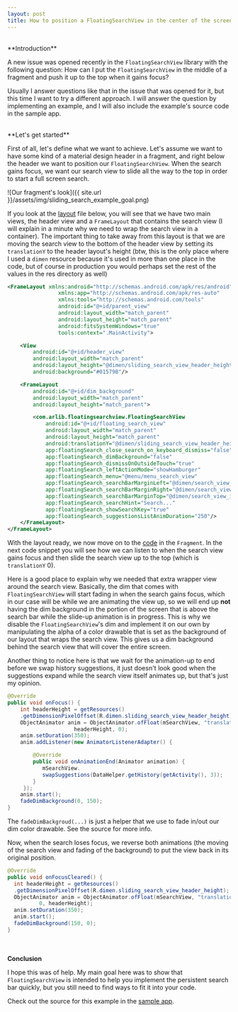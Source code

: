 ```yaml
---
layout: post
title: How to position a FloatingSearchView in the center of the screen
---
```

<br/>
**Introduction**

A new issue was opened recently in the ```FloatingSearchView``` library with the following question:
How can I put the ```FloatingSearchView``` in the middle of a fragment and push it up to the
top when it gains focus?

Usually I answer questions like that in the issue that was opened for it, but this time I want
to try a different approach. I will answer the question by implementing an example, and I will also include the example's source code in the sample app.

<br/>
**Let's get started**

First of all, let's define what we want to achieve. Let's assume we want to have some kind of a material design header
in a fragment, and right below the header we want to position our ```FloatingSearchView```. When the search gains focus, we want
our search view to slide all the way to the top in order to start a full screen search.

![Our fragment's look]({{ site.url }}/assets/img/sliding_search_example_goal.png)

If you look at the [layout][sliding_search_fragment_layout] file below, you will see that we have two main views, the header view and a ```FrameLayout``` that contains the search view (I will explain in a minute why we need to wrap the search view in a container). The important thing to take away from this layout is that we are moving the search view to the bottom of the header view by setting its ```translationY``` to the header layout's height (btw, this is the only place where I used a ```dimen``` resource because it's used in more than one place in the code, but of course in production you would perhaps set the rest of the values in  the res directory as well)

``` xml
<FrameLayout xmlns:android="http://schemas.android.com/apk/res/android"
                xmlns:app="http://schemas.android.com/apk/res-auto"
                xmlns:tools="http://schemas.android.com/tools"
                android:id="@+id/parent_view"
                android:layout_width="match_parent"
                android:layout_height="match_parent"
                android:fitsSystemWindows="true"
                tools:context=".MainActivity">

    <View
        android:id="@+id/header_view"
        android:layout_width="match_parent"
        android:layout_height="@dimen/sliding_search_view_header_height"
        android:background="#01579B"/>

    <FrameLayout
        android:id="@+id/dim_background"
        android:layout_width="match_parent"
        android:layout_height="match_parent">

        <com.arlib.floatingsearchview.FloatingSearchView
            android:id="@+id/floating_search_view"
            android:layout_width="match_parent"
            android:layout_height="match_parent"
            android:translationY="@dimen/sliding_search_view_header_height"
            app:floatingSearch_close_search_on_keyboard_dismiss="false"
            app:floatingSearch_dimBackground="false"
            app:floatingSearch_dismissOnOutsideTouch="true"
            app:floatingSearch_leftActionMode="showHamburger"
            app:floatingSearch_menu="@menu/menu_search_view"
            app:floatingSearch_searchBarMarginLeft="@dimen/search_view_inset"
            app:floatingSearch_searchBarMarginRight="@dimen/search_view_inset"
            app:floatingSearch_searchBarMarginTop="@dimen/search_view_inset"
            app:floatingSearch_searchHint="Search..."
            app:floatingSearch_showSearchKey="true"
            app:floatingSearch_suggestionsListAnimDuration="250"/>
    </FrameLayout>
</FrameLayout>
```

With the layout ready, we now move on to the [code][sliding_search_fragment] in the ```Fragment```. In the next code snippet you will see how
we can listen to when the search view gains focus and then slide the search view up to the top (which is ```translationY``` 0).

Here is a good place to explain why we needed that extra wrapper view around the search view. Basically, the dim that comes with ```FloatingSearchView```
will start fading in when the search gains focus, which in our case will be while we are animating the view up, so we will end up **not** having the dim background in the portion of the screen that is above the search bar while the slide-up animation is in progress. This
is why we disable the ```FloatingSearchView```'s dim and implement it on our own by manipulating the alpha of a color drawable that is set as
the background of our layout that wraps the search view. This gives us a dim background behind the search view that will cover the entire screen.

Another thing to notice here is that we wait for the animation-up to end before we swap history suggestions, it just
doesn't look good when the suggestions expand while the search view itself animates up, but that's just my opinion.

``` java
@Override
public void onFocus() {
    int headerHeight = getResources()
    .getDimensionPixelOffset(R.dimen.sliding_search_view_header_height);
    ObjectAnimator anim = ObjectAnimator.ofFloat(mSearchView, "translationY",
                     headerHeight, 0);
    anim.setDuration(350);
    anim.addListener(new AnimatorListenerAdapter() {

        @Override
        public void onAnimationEnd(Animator animation) {
           mSearchView.
           swapSuggestions(DataHelper.getHistory(getActivity(), 3));
        }
     });
    anim.start();
    fadeDimBackground(0, 150);
}

```

The ```fadeDimBackgroud(...)``` is just a helper that we use to fade in/out our dim color drawable.  See the source for more info.

Now, when the search loses focus, we reverse both animations (the moving of the search view and fading of the  background) to put the view back in its original position.

``` java
@Override
public void onFocusCleared() {
  int headerHeight = getResources()
  .getDimensionPixelOffset(R.dimen.sliding_search_view_header_height);
  ObjectAnimator anim = ObjectAnimator.ofFloat(mSearchView, "translationY",
          0, headerHeight);
  anim.setDuration(350);
  anim.start();
  fadeDimBackground(150, 0);
}
```
<br/><br/>
**Conclusion**

I hope this was of help. My main goal here was to show that ```FloatingSearchView``` is intended to help you
implement the persistent search bar quickly, but you still need to find ways to fit it into your code.

Check out the source for this example in the [sample app][github project].

[github project]:      https://github.com/arimorty/floatingsearchview/tree/master/sample/src/main
[sliding_search_fragment_layout]:      https://github.com/arimorty/floatingsearchview/blob/master/sample/src/main/res/layout/fragment_sliding_search_example.xml
[sliding_search_fragment]:      https://github.com/arimorty/floatingsearchview/blob/master/sample/src/main/java/com/arlib/floatingsearchviewdemo/fragment/SlidingSearchViewExampleFragment.java


